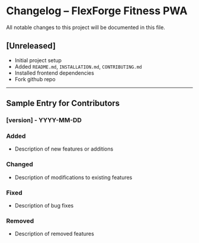 # Changelog – FlexForge Fitness PWA

All notable changes to this project will be documented in this file.

## \[Unreleased]

* Initial project setup
* Added `README.md`, `INSTALLATION.md`, `CONTRIBUTING.md`
* Installed frontend dependencies
* Fork github repo

---

## Sample Entry for Contributors

### \[version] - YYYY-MM-DD

### Added

* Description of new features or additions

### Changed

* Description of modifications to existing features

### Fixed

* Description of bug fixes

### Removed

* Description of removed features
